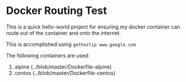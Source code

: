 # Docker Routing Test

This is a quick hello-world project for ensuring my docker container can route out of the container and onto the internet.

This is accomplished using `gethostip www.google.com`

The following containers are used:

1. alpine (../blob/master/Dockerfile-alpine)
1. centos (../blob/master/Dockerfile-centos)